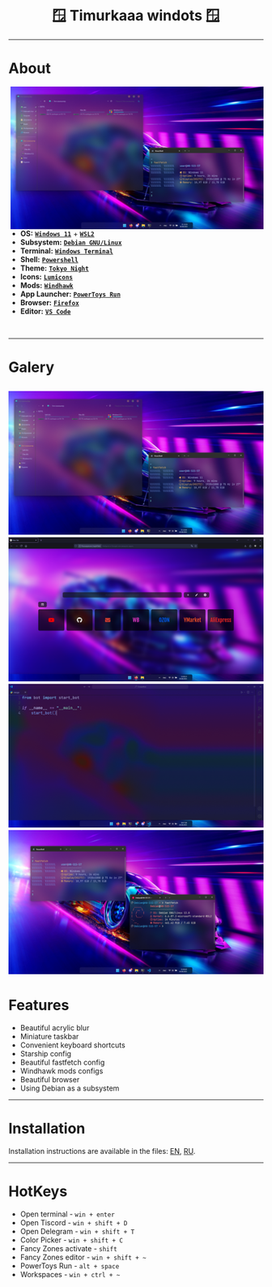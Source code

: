 <div align=center>
  <h1>
    🪟 Timurkaaa windots 🪟
  </h1>
</div>

---
# About

<img src="demonstration/1.png" alt="windots" align="right" width="500px">

- **OS:** [**`Windows 11`**](https://support.microsoft.com/windows) + [**`WSL2`**](https://learn.microsoft.com/en-us/windows/wsl/)
- **Subsystem:** [**`Debian GNU/Linux`**](https://www.debian.org/)
- **Terminal:** [**`Windows Terminal`**](https://github.com/microsoft/terminal)
- **Shell:** [**`Powershell`**](https://learn.microsoft.com/powershell/)
- **Theme:** [**`Tokyo Night`**](https://www.deviantart.com/niivu/art/Tokyo-Night-for-Windows-11-970381220)
- **Icons:** [**`Lumicons`**](https://www.deviantart.com/vantler/art/Lumicons-662277185)
- **Mods:** [**`Windhawk`**](https://windhawk.net/)
- **App Launcher:** [**`PowerToys Run`**](https://learn.microsoft.com/windows/powertoys/run)
- **Browser:** [**`Firefox`**](https://www.firefox.com/)
- **Editor:** [**`VS Code`**](https://code.visualstudio.com/)

</br>
  
---
# Galery
![gallery](demonstration/1.png)
![gallery](demonstration/2.png)
![gallery](demonstration/3.png)
![gallery](demonstration/4.png)
---
# Features
- Beautiful acrylic blur
- Miniature taskbar
- Convenient keyboard shortcuts
- Starship config
- Beautiful fastfetch config
- Windhawk mods configs
- Beautiful browser
- Using Debian as a subsystem
---
# Installation
Installation instructions are available in the files: [EN](docs/en-guide.md), [RU](docs/ru-guide.md).

---
# HotKeys
- Open terminal - `win + enter`
- Open Tiscord - `win + shift + D`
- Open Delegram - `win + shift + T`
- Color Picker - `win + shift + C`
- Fancy Zones activate - `shift`
- Fancy Zones editor - `win + shift + ~`
- PowerToys Run - `alt + space`
- Workspaces - `win + ctrl + ~`
